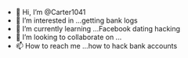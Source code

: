 - 👋 Hi, I’m @Carter1041
- 👀 I’m interested in ...getting bank logs
- 🌱 I’m currently learning ...Facebook dating hacking
- 💞️ I’m looking to collaborate on ...
- 📫 How to reach me ...how to hack bank accounts

<!---
Carter1041/Carter1041 is a ✨ special ✨ repository because its `README.md` (this file) appears on your GitHub profile.
You can click the Preview link to take a look at your changes.
--->
